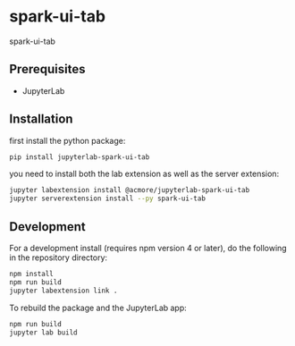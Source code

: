 # spark-ui-tab

spark-ui-tab


## Prerequisites

* JupyterLab

## Installation
first install the python package:
```bash
pip install jupyterlab-spark-ui-tab
```
you need to install both the lab extension as well as the server extension:

```bash
jupyter labextension install @acmore/jupyterlab-spark-ui-tab
jupyter serverextension install --py spark-ui-tab
```


## Development

For a development install (requires npm version 4 or later), do the following in the repository directory:

```bash
npm install
npm run build
jupyter labextension link .
```

To rebuild the package and the JupyterLab app:

```bash
npm run build
jupyter lab build
```

